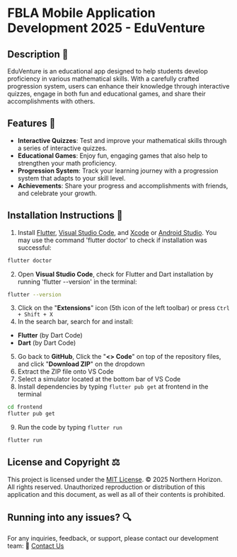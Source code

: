 # FBLA Mobile Application Development 2025 - EduVenture

## Description 📖
EduVenture is an educational app designed to help students develop proficiency in various mathematical skills. With a carefully crafted progression system, users can enhance their knowledge through interactive quizzes, engage in both fun and educational games, and share their accomplishments with others.

## Features 🚀
- **Interactive Quizzes**: Test and improve your mathematical skills through a series of interactive quizzes.
- **Educational Games**: Enjoy fun, engaging games that also help to strengthen your math proficiency.
- **Progression System**: Track your learning journey with a progression system that adapts to your skill level.
- **Achievements**: Share your progress and accomplishments with friends, and celebrate your growth.

## Installation Instructions 🔧
1. Install [Flutter](https://docs.flutter.dev/get-started/install), [Visual Studio Code](https://code.visualstudio.com/), and [Xcode](https://developer.apple.com/xcode/) or [Android Studio](https://developer.android.com/studio). You may use the command 'flutter doctor' to check if installation was successful:
```sh
flutter doctor
```
2. Open __Visual Studio Code__, check for Flutter and Dart installation by running 'flutter --version' in the terminal:
```sh
flutter --version
```
3. Click on the "__Extensions__" icon (5th icon of the left toolbar) or press `Ctrl + Shift + X`
4. In the search bar, search for and install:
* __Flutter__ (by Dart Code)
* __Dart__ (by Dart Code)
5. Go back to __GitHub__, Click the "__<> Code__" on top of the repository files, and click "__Download ZIP__" on the dropdown
6. Extract the ZIP file onto VS Code
7. Select a simulator located at the bottom bar of VS Code
8. Install dependencies by typing `flutter pub get` at frontend in the terminal
```sh
cd frontend
flutter pub get
```
9. Run the code by typing `flutter run`
```sh
flutter run
```
## License and Copyright ⚖️
This project is licensed under the [MIT License](documentations/LICENSE.md).
© 2025 Northern Horizon. All rights reserved. Unauthorized reproduction or distribution of this application and this document, as well as all of their contents is prohibited.
## Running into any issues? 🔍
For any inquiries, feedback, or support, please contact our development team:
📩 [Contact Us](https://mail.google.com/mail/?view=cm&fs=1&to=ngocbach.giap@g.northernacademy.org&su=Support%20Request&body=Hello%20EduVenture%20Team)
